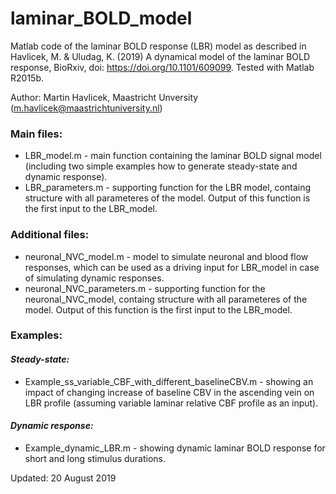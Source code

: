# laminar_BOLD_model
Matlab code of the laminar BOLD response (LBR) model as described in Havlicek, M. &amp; Uludag, K. (2019) A dynamical model of the laminar BOLD response, BioRxiv, doi: https://doi.org/10.1101/609099. Tested with Matlab R2015b.

Author: Martin Havlicek, Maastricht Unversity (m.havlicek@maastrichtuniversity.nl)

### Main files:
* LBR_model.m - main function containing the laminar BOLD signal model (including two simple examples how to generate steady-state and dynamic              response).
* LBR_parameters.m - supporting function for the LBR model, containg structure with all parameteres of the model. Output of this function is the first input to the LBR_model.

### Additional files:
* neuronal_NVC_model.m - model to simulate neuronal and blood flow responses, which can be used as a driving input for LBR_model in case of simulating dynamic responses.
* neuronal_NVC_parameters.m - supporting function for the neuronal_NVC_model, containg structure with all parameteres of the model. Output of this function is the first input to the LBR_model.

### Examples:
#### *Steady-state:*
* Example_ss_variable_CBF_with_different_baselineCBV.m - showing an impact of changing increase of baseline CBV in the ascending vein on LBR profile (assuming variable laminar relative CBF profile as an input).
#### *Dynamic response:*
* Example_dynamic_LBR.m - showing dynamic laminar BOLD response for short and long stimulus durations.

Updated: 20 August 2019 
